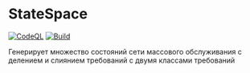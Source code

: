 # StateSpace

[![CodeQL](https://github.com/ViktoriaGurkova/Characteristics-Numerical-Computation/actions/workflows/python-app.yml/badge.svg)](https://github.com/ViktoriaGurkova/Characteristics-Numerical-Computation/actions/workflows/python-app.yml) 
[![Build](https://github.com/ViktoriaGurkova/Characteristics-Numerical-Computation/actions/workflows/codeql-analysis.yml/badge.svg)](https://github.com/ViktoriaGurkova/Characteristics-Numerical-Computation/actions/workflows/codeql-analysis.yml)

Генерирует множество состояний сети массового обслуживания с делением и слиянием требований с двумя классами требований
